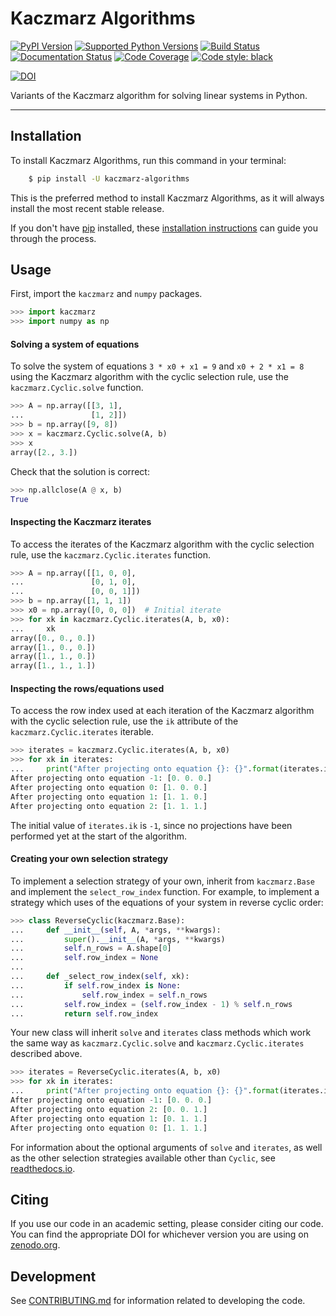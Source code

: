 # Kaczmarz Algorithms

[![PyPI Version](https://img.shields.io/pypi/v/kaczmarz-algorithms.svg)](https://pypi.org/project/kaczmarz-algorithms/)
[![Supported Python Versions](https://img.shields.io/pypi/pyversions/kaczmarz-algorithms.svg)](https://pypi.org/project/kaczmarz-algorithms/)
[![Build Status](https://github.com/jdmoorman/kaczmarz-algorithms/workflows/CI/badge.svg)](https://github.com/jdmoorman/kaczmarz-algorithms/actions)
[![Documentation Status](https://readthedocs.org/projects/kaczmarz-algorithms/badge/?version=stable)](https://kaczmarz-algorithms.readthedocs.io/en/stable/?badge=stable)
[![Code Coverage](https://codecov.io/gh/jdmoorman/kaczmarz-algorithms/branch/master/graph/badge.svg)](https://codecov.io/gh/jdmoorman/kaczmarz-algorithms)
[![Code style: black](https://img.shields.io/badge/code%20style-black-000000.svg)](https://github.com/psf/black)

[![DOI](https://zenodo.org/badge/255942132.svg)](https://zenodo.org/badge/latestdoi/255942132)

Variants of the Kaczmarz algorithm for solving linear systems in Python.

---


## Installation
To install Kaczmarz Algorithms, run this command in your terminal:

```bash
    $ pip install -U kaczmarz-algorithms
```

This is the preferred method to install Kaczmarz Algorithms, as it will always install the most recent stable release.

If you don't have [pip](https://pip.pypa.io) installed, these [installation instructions](http://docs.python-guide.org/en/latest/starting/installation/) can guide
you through the process.

## Usage

First, import the `kaczmarz` and `numpy` packages.

```python
>>> import kaczmarz
>>> import numpy as np

```

<!--
>>> np.set_printoptions(precision=3)

-->

#### Solving a system of equations

To solve the system of equations `3 * x0 + x1 = 9` and `x0 + 2 * x1 = 8` using the Kaczmarz algorithm with the cyclic selection rule, use the `kaczmarz.Cyclic.solve` function.

```python
>>> A = np.array([[3, 1],
...               [1, 2]])
>>> b = np.array([9, 8])
>>> x = kaczmarz.Cyclic.solve(A, b)
>>> x
array([2., 3.])

```

Check that the solution is correct:

```python
>>> np.allclose(A @ x, b)
True

```

#### Inspecting the Kaczmarz iterates

To access the iterates of the Kaczmarz algorithm with the cyclic selection rule, use the `kaczmarz.Cyclic.iterates` function.

```python
>>> A = np.array([[1, 0, 0],
...               [0, 1, 0],
...               [0, 0, 1]])
>>> b = np.array([1, 1, 1])
>>> x0 = np.array([0, 0, 0])  # Initial iterate
>>> for xk in kaczmarz.Cyclic.iterates(A, b, x0):
...     xk
array([0., 0., 0.])
array([1., 0., 0.])
array([1., 1., 0.])
array([1., 1., 1.])

```

#### Inspecting the rows/equations used

To access the row index used at each iteration of the Kaczmarz algorithm with the cyclic selection rule, use the `ik` attribute of the `kaczmarz.Cyclic.iterates` iterable.

```python
>>> iterates = kaczmarz.Cyclic.iterates(A, b, x0)
>>> for xk in iterates:
...     print("After projecting onto equation {}: {}".format(iterates.ik, xk))
After projecting onto equation -1: [0. 0. 0.]
After projecting onto equation 0: [1. 0. 0.]
After projecting onto equation 1: [1. 1. 0.]
After projecting onto equation 2: [1. 1. 1.]

```

The initial value of `iterates.ik` is `-1`, since no projections have been performed yet at the start of the algorithm.

#### Creating your own selection strategy

To implement a selection strategy of your own, inherit from `kaczmarz.Base` and implement the `select_row_index` function.
For example, to implement a strategy which uses of the equations of your system in reverse cyclic order:

```python
>>> class ReverseCyclic(kaczmarz.Base):
...     def __init__(self, A, *args, **kwargs):
...         super().__init__(A, *args, **kwargs)
...         self.n_rows = A.shape[0]
...         self.row_index = None
...
...     def _select_row_index(self, xk):
...         if self.row_index is None:
...             self.row_index = self.n_rows
...         self.row_index = (self.row_index - 1) % self.n_rows
...         return self.row_index

```

Your new class will inherit `solve` and `iterates` class methods which work the same way as `kaczmarz.Cyclic.solve` and `kaczmarz.Cyclic.iterates` described above.

```python
>>> iterates = ReverseCyclic.iterates(A, b, x0)
>>> for xk in iterates:
...     print("After projecting onto equation {}: {}".format(iterates.ik, xk))
After projecting onto equation -1: [0. 0. 0.]
After projecting onto equation 2: [0. 0. 1.]
After projecting onto equation 1: [0. 1. 1.]
After projecting onto equation 0: [1. 1. 1.]

```

For information about the optional arguments of `solve` and `iterates`, as well as the other selection strategies available other than `Cyclic`, see [readthedocs.io](https://kaczmarz-algorithms.readthedocs.io/).


## Citing
If you use our code in an academic setting, please consider citing our code.
You can find the appropriate DOI for whichever version you are using on [zenodo.org](https://zenodo.org/badge/latestdoi/255942132).


## Development
See [CONTRIBUTING.md](CONTRIBUTING.md) for information related to developing the code.
